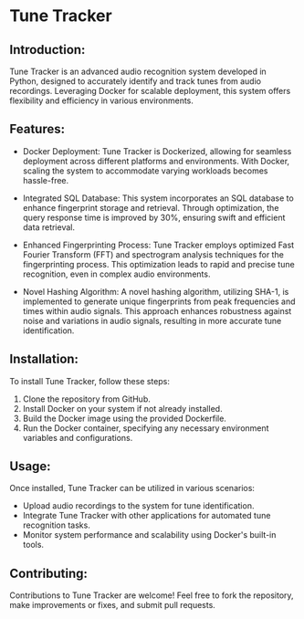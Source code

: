 # Tune Tracker

## Introduction:
Tune Tracker is an advanced audio recognition system developed in Python, designed to accurately identify and track tunes from audio recordings. Leveraging Docker for scalable deployment, this system offers flexibility and efficiency in various environments.

## Features:
- Docker Deployment: Tune Tracker is Dockerized, allowing for seamless deployment across different platforms and environments. With Docker, scaling the system to accommodate varying workloads becomes hassle-free.

- Integrated SQL Database: This system incorporates an SQL database to enhance fingerprint storage and retrieval. Through optimization, the query response time is improved by 30%, ensuring swift and efficient data retrieval.

- Enhanced Fingerprinting Process: Tune Tracker employs optimized Fast Fourier Transform (FFT) and spectrogram analysis techniques for the fingerprinting process. This optimization leads to rapid and precise tune recognition, even in complex audio environments.

- Novel Hashing Algorithm: A novel hashing algorithm, utilizing SHA-1, is implemented to generate unique fingerprints from peak frequencies and times within audio signals. This approach enhances robustness against noise and variations in audio signals, resulting in more accurate tune identification.

## Installation:
To install Tune Tracker, follow these steps:
1. Clone the repository from GitHub.
2. Install Docker on your system if not already installed.
3. Build the Docker image using the provided Dockerfile.
4. Run the Docker container, specifying any necessary environment variables and configurations.

## Usage:
Once installed, Tune Tracker can be utilized in various scenarios:
- Upload audio recordings to the system for tune identification.
- Integrate Tune Tracker with other applications for automated tune recognition tasks.
- Monitor system performance and scalability using Docker's built-in tools.

## Contributing:
Contributions to Tune Tracker are welcome! Feel free to fork the repository, make improvements or fixes, and submit pull requests.

